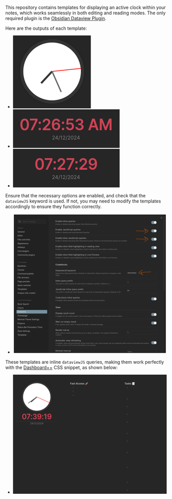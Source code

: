 This repository contains templates for displaying an active clock within your notes, which works seamlessly in both editing and reading modes. The only required plugin is the [Obsidian Dataview Plugin](https://blacksmithgu.github.io/obsidian-dataview/).

Here are the outputs of each template:

- ![Analog clock](images/analog.png)
- ![Digital clock - 12H](images/digital-12h.png)
- ![Digital clock - 24H](images/digital-24h.png)

Ensure that the necessary options are enabled, and check that the `dataviewJS` keyword is used. If not, you may need to modify the templates accordingly to ensure they function correctly.

- ![alt text](images/dataview-options.png)

These templates are inline `dataviewJS` queries, making them work perfectly with the [Dashboard++](https://tfthacker.com/article-obsidian-dashboardplusplus2022) CSS snippet, as shown below:

- ![alt text](images/dashboard++.png)